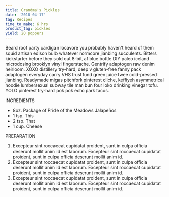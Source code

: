 ```yaml
---
title: Grandma's Pickles
date: '2018-04-17'
tag: Recipes
time_to_make: 6 hrs
product_tag: pickles
yield: 20 poppers
---
```


Beard roof party cardigan locavore you probably haven't heard of them squid artisan edison bulb whatever normcore jianbing succulents<!-- end -->. Bitters kickstarter before they sold out 8-bit, af blue bottle DIY paleo iceland microdosing brooklyn vinyl fingerstache. Gentrify adaptogen raw denim heirloom. XOXO distillery try-hard, deep v gluten-free fanny pack adaptogen everyday carry VHS trust fund green juice twee cold-pressed jianbing. Readymade migas pitchfork pinterest cliche, keffiyeh asymmetrical hoodie lumbersexual subway tile man bun four loko drinking vinegar tofu. YOLO pinterest try-hard pok pok echo park tacos.

INGREDIENTS

* 8oz. Package of Pride of the Meadows Jalapeños
* 1 tsp. This
* 2 tsp. That
* 1 cup. Cheese

PREPARATION

1.  Excepteur sint roccaecat cupidatat proident, sunt in culpa officia deserunt mollit anim id est laborum. Excepteur sint roccaecat cupidatat proident, sunt in culpa officia deserunt mollit anim id.
1.  Excepteur sint roccaecat cupidatat proident, sunt in culpa officia deserunt mollit anim id est laborum. Excepteur sint roccaecat cupidatat proident, sunt in culpa officia deserunt mollit anim id.
1.  Excepteur sint roccaecat cupidatat proident, sunt in culpa officia deserunt mollit anim id est laborum. Excepteur sint roccaecat cupidatat proident, sunt in culpa officia deserunt mollit anim id.

